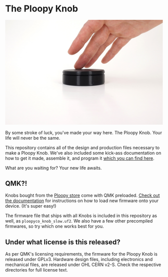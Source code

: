 # The Ploopy Knob

![The Ploopy Knob](knob.jpg)

By some stroke of luck, you've made your way here. The Ploopy Knob. Your life will never be the same.

This repository contains all of the design and production files necessary to make a Ploopy Knob. We've also included some kick-ass documentation on how to get it made, assemble it, and program it [which you can find here](https://ploopyco.github.io/knob/).

What are you waiting for? Your new life awaits.

## QMK?!

Knobs bought from the [Ploopy store](https://ploopy.co/product-category/knob) come with QMK preloaded. [Check out the documentation](https://ploopyco.github.io/knob/) for instructions on how to load new firmware onto your device. (It's super easy!)

The firmware file that ships with all Knobs is included in this repository as well, as `ploopyco_knob_slow.uf2`. We also have a few other precompiled firmwares, so try which one works best for you.

## Under what license is this released?

As per QMK's licensing requirements, the firmware for the Ploopy Knob is released under GPLv3. Hardware design files, including electronics and mechanical files, are released under OHL CERN v2-S. Check the respective directories for full license text.
